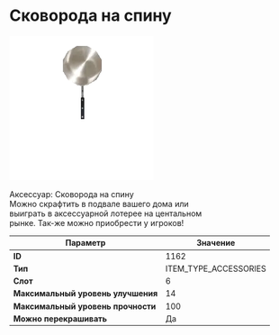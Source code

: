 # Сковорода на спину

![Item Image](../img/1162.webp?raw=true)

Аксессуар: Сковорода на спину<br>Можно скрафтить в подвале вашего дома или<br>выиграть в аксессуарной лотерее на центальном<br>рынке. Так-же можно приобрести у игроков!


| Параметр | Значение |
|----------|----------|
| **ID** | 1162 |
| **Тип** | ITEM_TYPE_ACCESSORIES |
| **Слот** | 6 |
| **Максимальный уровень улучшения** | 14 |
| **Максимальный уровень прочности** | 100 |
| **Можно перекрашивать** | Да |

